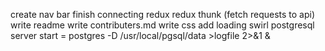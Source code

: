 create nav bar
finish connecting redux
redux thunk (fetch requests to api)
write readme
write contributers.md
write css
add loading swirl
postgresql server start = postgres -D /usr/local/pgsql/data >logfile 2>&1 &
